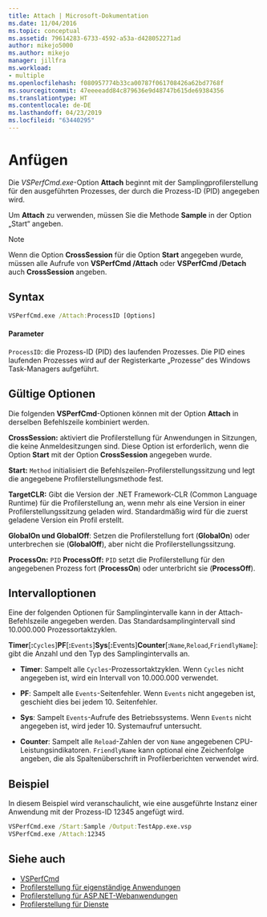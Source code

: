 ```yaml
---
title: Attach | Microsoft-Dokumentation
ms.date: 11/04/2016
ms.topic: conceptual
ms.assetid: 79614283-6733-4592-a53a-d428052271ad
author: mikejo5000
ms.author: mikejo
manager: jillfra
ms.workload:
- multiple
ms.openlocfilehash: f080957774b33ca00787f061708426a62bd7768f
ms.sourcegitcommit: 47eeeeadd84c879636e9d48747b615de69384356
ms.translationtype: HT
ms.contentlocale: de-DE
ms.lasthandoff: 04/23/2019
ms.locfileid: "63440295"
---
```

# <a name="attach"></a>Anfügen
Die *VSPerfCmd.exe*-Option **Attach** beginnt mit der Samplingprofilerstellung für den ausgeführten Prozesses, der durch die Prozess-ID (PID) angegeben wird.

 Um **Attach** zu verwenden, müssen Sie die Methode **Sample** in der Option „Start“ angeben.

> [!NOTE]
> Wenn die Option **CrossSession** für die Option **Start** angegeben wurde, müssen alle Aufrufe von **VSPerfCmd /Attach** oder **VSPerfCmd /Detach** auch **CrossSession** angeben.

## <a name="syntax"></a>Syntax

```cmd
VSPerfCmd.exe /Attach:ProcessID [Options]
```

#### <a name="parameters"></a>Parameter
 `ProcessID`: die Prozess-ID (PID) des laufenden Prozesses. Die PID eines laufenden Prozesses wird auf der Registerkarte „Prozesse“ des Windows Task-Managers aufgeführt.

## <a name="valid-options"></a>Gültige Optionen
 Die folgenden **VSPerfCmd**-Optionen können mit der Option **Attach** in derselben Befehlszeile kombiniert werden.

 **CrossSession:** aktiviert die Profilerstellung für Anwendungen in Sitzungen, die keine Anmeldesitzungen sind. Diese Option ist erforderlich, wenn die Option **Start** mit der Option **CrossSession** angegeben wurde.

 **Start:** `Method` initialisiert die Befehlszeilen-Profilerstellungssitzung und legt die angegebene Profilerstellungsmethode fest.

 **TargetCLR:** Gibt die Version der .NET Framework-CLR (Common Language Runtime) für die Profilerstellung an, wenn mehr als eine Version in einer Profilerstellungssitzung geladen wird. Standardmäßig wird für die zuerst geladene Version ein Profil erstellt.

 **GlobalOn und GlobalOff**: Setzen die Profilerstellung fort (**GlobalOn**) oder unterbrechen sie (**GlobalOff**), aber nicht die Profilerstellungssitzung.

 **ProcessOn:** `PID` **ProcessOff:** `PID` setzt die Profilerstellung für den angegebenen Prozess fort (**ProcessOn**) oder unterbricht sie (**ProcessOff**).

## <a name="interval-options"></a>Intervalloptionen
 Eine der folgenden Optionen für Samplingintervalle kann in der Attach-Befehlszeile angegeben werden. Das Standardsamplingintervall sind 10.000.000 Prozessortaktzyklen.

 **Timer**[**:**`Cycles`]**PF**[**:**`Events`]**Sys**[<strong>:</strong>Events]**Counter**[**:**`Name`,`Reload`,`FriendlyName`]: gibt die Anzahl und den Typ des Samplingintervalls an.

- **Timer**: Sampelt alle `Cycles`-Prozessortaktzyklen. Wenn `Cycles` nicht angegeben ist, wird ein Intervall von 10.000.000 verwendet.

- **PF**: Sampelt alle `Events`-Seitenfehler. Wenn `Events` nicht angegeben ist, geschieht dies bei jedem 10. Seitenfehler.

- **Sys**: Sampelt `Events`-Aufrufe des Betriebssystems. Wenn `Events` nicht angegeben ist, wird jeder 10. Systemaufruf untersucht.

- **Counter**: Sampelt alle `Reload`-Zahlen der von `Name` angegebenen CPU-Leistungsindikatoren. `FriendlyName` kann optional eine Zeichenfolge angeben, die als Spaltenüberschrift in Profilerberichten verwendet wird.

## <a name="example"></a>Beispiel
 In diesem Beispiel wird veranschaulicht, wie eine ausgeführte Instanz einer Anwendung mit der Prozess-ID 12345 angefügt wird.

```cmd
VSPerfCmd.exe /Start:Sample /Output:TestApp.exe.vsp
VSPerfCmd.exe /Attach:12345
```

## <a name="see-also"></a>Siehe auch
- [VSPerfCmd](../profiling/vsperfcmd.md)
- [Profilerstellung für eigenständige Anwendungen](../profiling/command-line-profiling-of-stand-alone-applications.md)
- [Profilerstellung für ASP.NET-Webanwendungen](../profiling/command-line-profiling-of-aspnet-web-applications.md)
- [Profilerstellung für Dienste](../profiling/command-line-profiling-of-services.md)